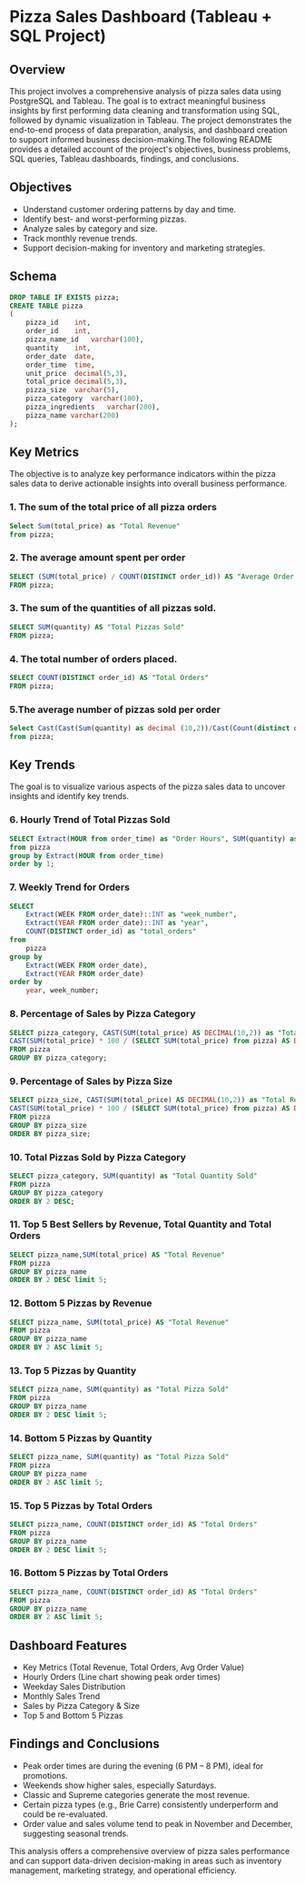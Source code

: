 # Pizza Sales Dashboard (Tableau + SQL Project)

## Overview
This project involves a comprehensive analysis of pizza sales data using PostgreSQL and Tableau. The goal is to extract meaningful business insights by first performing data cleaning and transformation using SQL, followed by dynamic visualization in Tableau. The project demonstrates the end-to-end process of data preparation, analysis, and dashboard creation to support informed business decision-making.The following README provides a detailed account of the project's objectives, business problems, SQL queries, Tableau dashboards, findings, and conclusions.

## Objectives
- Understand customer ordering patterns by day and time.
- Identify best- and worst-performing pizzas.
- Analyze sales by category and size.
- Track monthly revenue trends.
- Support decision-making for inventory and marketing strategies.

## Schema

```sql
DROP TABLE IF EXISTS pizza;
CREATE TABLE pizza
(
    pizza_id	int,
	order_id	int,
	pizza_name_id	varchar(100),
	quantity	int,
	order_date	date,
	order_time	time,
	unit_price	decimal(5,3),
	total_price	decimal(5,3),
	pizza_size	varchar(5),
	pizza_category	varchar(100),
	pizza_ingredients	varchar(200),
	pizza_name varchar(200)
);
```

## Key Metrics
The objective is to analyze key performance indicators within the pizza sales data to derive actionable insights into overall business performance.

### 1. The sum of the total price of all pizza orders

```sql
Select Sum(total_price) as "Total Revenue"
from pizza;
```

### 2. The average amount spent per order

```sql
SELECT (SUM(total_price) / COUNT(DISTINCT order_id)) AS "Average Order Value"
FROM pizza;
```

### 3. The sum of the quantities of all pizzas sold.

```sql
SELECT SUM(quantity) AS "Total Pizzas Sold" 
FROM pizza;
```

### 4. The total number of orders placed.

```sql
SELECT COUNT(DISTINCT order_id) AS "Total Orders" 
FROM pizza;
```

### 5.The average number of pizzas sold per order

```sql
Select Cast(Cast(Sum(quantity) as decimal (10,2))/Cast(Count(distinct order_id)as decimal(10,2)) as decimal(10,2)) as "Average Pizzas Sold"
from pizza;
```

## Key Trends
The goal is to visualize various aspects of the pizza sales data to uncover insights and identify key trends.

### 6. Hourly Trend of Total Pizzas Sold

```sql
SELECT Extract(HOUR from order_time) as "Order Hours", SUM(quantity) as "Total Pizzas Sold"
from pizza
group by Extract(HOUR from order_time)
order by 1;
```

### 7. Weekly Trend for Orders

```sql
SELECT 
    Extract(WEEK FROM order_date)::INT as "week_number",
    Extract(YEAR FROM order_date)::INT as "year",
    COUNT(DISTINCT order_id) as "total_orders"
from 
    pizza
group by 
    Extract(WEEK FROM order_date),
    Extract(YEAR FROM order_date)
order by 
    year, week_number;
```

### 8. Percentage of Sales by Pizza Category

```sql
SELECT pizza_category, CAST(SUM(total_price) AS DECIMAL(10,2)) as "Total Revenue",
CAST(SUM(total_price) * 100 / (SELECT SUM(total_price) from pizza) AS DECIMAL(10,2)) as "Percentage"
FROM pizza
GROUP BY pizza_category;
```

### 9. Percentage of Sales by Pizza Size

```sql
SELECT pizza_size, CAST(SUM(total_price) AS DECIMAL(10,2)) as "Total Revenue",
CAST(SUM(total_price) * 100 / (SELECT SUM(total_price) from pizza) AS DECIMAL(10,2)) as "Percentage"
FROM pizza
GROUP BY pizza_size
ORDER BY pizza_size;
```

### 10. Total Pizzas Sold by Pizza Category

```sql
SELECT pizza_category, SUM(quantity) as "Total Quantity Sold"
FROM pizza
GROUP BY pizza_category
ORDER BY 2 DESC;
```

### 11. Top 5 Best Sellers by Revenue, Total Quantity and Total Orders

```sql
SELECT pizza_name,SUM(total_price) AS "Total Revenue"
FROM pizza
GROUP BY pizza_name
ORDER BY 2 DESC limit 5;
```

### 12. Bottom 5 Pizzas by Revenue

```sql
SELECT pizza_name, SUM(total_price) AS "Total Revenue"
FROM pizza
GROUP BY pizza_name
ORDER BY 2 ASC limit 5;
```

### 13. Top 5 Pizzas by Quantity

```sql
SELECT pizza_name, SUM(quantity) as "Total Pizza Sold"
FROM pizza
GROUP BY pizza_name
ORDER BY 2 DESC limit 5;
```

### 14. Bottom 5 Pizzas by Quantity

```sql
SELECT pizza_name, SUM(quantity) as "Total Pizza Sold"
FROM pizza
GROUP BY pizza_name
ORDER BY 2 ASC limit 5;
```

### 15. Top 5 Pizzas by Total Orders

```sql
SELECT pizza_name, COUNT(DISTINCT order_id) AS "Total Orders"
FROM pizza
GROUP BY pizza_name
ORDER BY 2 DESC limit 5;
```

### 16. Bottom 5 Pizzas by Total Orders

```sql
SELECT pizza_name, COUNT(DISTINCT order_id) AS "Total Orders"
FROM pizza
GROUP BY pizza_name
ORDER BY 2 ASC limit 5;
```

## Dashboard Features

- Key Metrics (Total Revenue, Total Orders, Avg Order Value)
- Hourly Orders (Line chart showing peak order times)
- Weekday Sales Distribution
- Monthly Sales Trend
- Sales by Pizza Category & Size
- Top 5 and Bottom 5 Pizzas

## Findings and Conclusions 
- Peak order times are during the evening (6 PM – 8 PM), ideal for promotions.
- Weekends show higher sales, especially Saturdays.
- Classic and Supreme categories generate the most revenue.
- Certain pizza types (e.g., Brie Carre) consistently underperform and could be re-evaluated.
- Order value and sales volume tend to peak in November and December, suggesting seasonal trends.

This analysis offers a comprehensive overview of pizza sales performance and can support data-driven decision-making in areas such as inventory management, marketing strategy, and operational efficiency.


